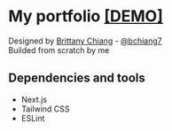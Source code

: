 # My portfolio [[DEMO]](https://lautarosoffici.vercel.app/)
Designed by [Brittany Chiang](https://brittanychiang.com/) - [@bchiang7](https://brittanychiang.com/) \
Builded from scratch by me

## Dependencies and tools
- Next.js
- Tailwind CSS
- ESLint
